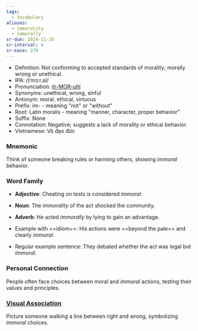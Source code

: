 ```yaml
---
tags:
  - Vocabulary
aliases:
  - immorality
  - immorally
sr-due: 2024-11-16
sr-interval: 4
sr-ease: 270
---
```


- Definition: Not conforming to accepted standards of morality; morally wrong or unethical.
- IPA: /ɪˈmɔːr.əl/
- Pronunciation: [ih-MOR-uhl](https://www.google.com/search?q=how+to+pronounce+immoral)
- Synonyms: unethical, wrong, sinful
- Antonym: moral, ethical, virtuous
- Prefix: im- - meaning "not" or "without"
- Root: Latin moralis - meaning "manner, character, proper behavior"
- Suffix: None
- Connotation: Negative; suggests a lack of morality or ethical behavior.
- Vietnamese: Vô đạo đức

### Mnemonic

Think of someone breaking rules or harming others, showing *immoral* behavior.

### Word Family

- **Adjective**: Cheating on tests is considered *immoral*.
- **Noun**: The *immorality* of the act shocked the community.
- **Adverb**: He acted *immorally* by lying to gain an advantage.

- Example with ==idiom==: His actions were ==beyond the pale== and clearly *immoral*.
- Regular example sentence: They debated whether the act was legal but *immoral*.

### Personal Connection

People often face choices between moral and *immoral* actions, testing their values and principles.

### [Visual Association](https://www.google.com/search?tbm=isch&q=immoral)

Picture someone walking a line between right and wrong, symbolizing *immoral* choices.
